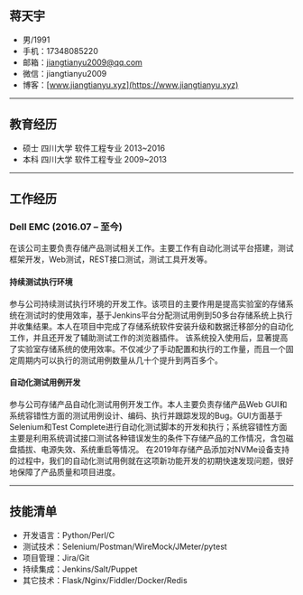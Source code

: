 ## 蒋天宇

- 男/1991
- 手机：17348085220
- 邮箱：jiangtianyu2009@qq.com
- 微信：jiangtianyu2009
- 博客：[www.jiangtianyu.xyz](https://www.jiangtianyu.xyz)

----------

## 教育经历

- 硕士 四川大学 软件工程专业 2013~2016
- 本科 四川大学 软件工程专业 2009~2013

----------

## 工作经历

### Dell EMC (2016.07 – 至今)

在该公司主要负责存储产品测试相关工作。主要工作有自动化测试平台搭建，测试框架开发，Web测试，REST接口测试，测试工具开发等。

#### 持续测试执行环境

参与公司持续测试执行环境的开发工作。该项目的主要作用是提高实验室的存储系统在测试时的使用效率，基于Jenkins平台分配测试用例到50多台存储系统上执行并收集结果。本人在项目中完成了存储系统软件安装升级和数据迁移部分的自动化工作，并且还开发了辅助测试工作的浏览器插件。
该系统投入使用后，显著提高了实验室存储系统的使用效率。不仅减少了手动配置和执行的工作量，而且一个固定周期内可以执行的测试用例数量从几十个提升到两百多个。

#### 自动化测试用例开发

参与公司存储产品自动化测试用例开发工作。本人主要负责存储产品Web GUI和系统容错性方面的测试用例设计、编码、执行并跟踪发现的Bug。GUI方面基于Selenium和Test Complete进行自动化测试脚本的开发和执行；系统容错性方面主要是利用系统调试接口测试各种错误发生的条件下存储产品的工作情况，含包磁盘插拔、电源失效、系统重启等情况。
在2019年存储产品添加对NVMe设备支持的过程中，我们的自动化测试用例就在这项新功能开发的初期快速发现问题，很好地保障了产品质量和项目进度。

----------

## 技能清单

- 开发语言：Python/Perl/C
- 测试技术：Selenium/Postman/WireMock/JMeter/pytest
- 项目管理：Jira/Git
- 持续集成：Jenkins/Salt/Puppet
- 其它技术：Flask/Nginx/Fiddler/Docker/Redis